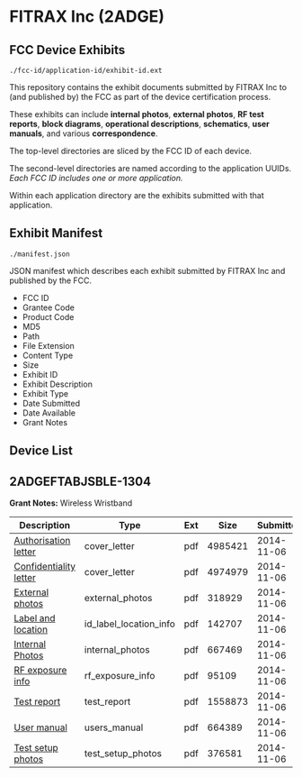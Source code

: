 # FITRAX Inc (2ADGE)
## FCC Device Exhibits

```
./fcc-id/application-id/exhibit-id.ext
```

This repository contains the exhibit documents submitted by FITRAX Inc to (and published by) the FCC as part of the device certification process.

These exhibits can include **internal photos**, **external photos**, **RF test reports**, **block diagrams**, **operational descriptions**, **schematics**, **user manuals**, and various **correspondence**.

The top-level directories are sliced by the FCC ID of each device.

The second-level directories are named according to the application UUIDs. *Each FCC ID includes one or more application.*

Within each application directory are the exhibits submitted with that application. 

## Exhibit Manifest

```
./manifest.json
```

JSON manifest which describes each exhibit submitted by FITRAX Inc and published by the FCC.

- FCC ID
- Grantee Code
- Product Code
- MD5
- Path
- File Extension
- Content Type
- Size
- Exhibit ID
- Exhibit Description
- Exhibit Type
- Date Submitted
- Date Available
- Grant Notes

## Device List
## 2ADGEFTABJSBLE-1304
**Grant Notes:** Wireless Wristband

| Description | Type | Ext | Size | Submitted | Available |
| ----------- | ---- | --- | ---- | --------- | --------- |
| [Authorisation letter](2ADGEFTABJSBLE-1304/d312486d60fe6ae052bdf7b1dfe14d25/2436871.pdf) | cover_letter | pdf | 4985421 | 2014-11-06 | 2014-11-06 |
| [Confidentiality letter](2ADGEFTABJSBLE-1304/d312486d60fe6ae052bdf7b1dfe14d25/2436872.pdf) | cover_letter | pdf | 4974979 | 2014-11-06 | 2014-11-06 |
| [External photos](2ADGEFTABJSBLE-1304/d312486d60fe6ae052bdf7b1dfe14d25/2436860.pdf) | external_photos | pdf | 318929 | 2014-11-06 | 2014-11-06 |
| [Label and location](2ADGEFTABJSBLE-1304/d312486d60fe6ae052bdf7b1dfe14d25/2436859.pdf) | id_label_location_info | pdf | 142707 | 2014-11-06 | 2014-11-06 |
| [Internal Photos](2ADGEFTABJSBLE-1304/d312486d60fe6ae052bdf7b1dfe14d25/2436867.pdf) | internal_photos | pdf | 667469 | 2014-11-06 | 2014-11-06 |
| [RF exposure info](2ADGEFTABJSBLE-1304/d312486d60fe6ae052bdf7b1dfe14d25/2436869.pdf) | rf_exposure_info | pdf | 95109 | 2014-11-06 | 2014-11-06 |
| [Test report](2ADGEFTABJSBLE-1304/d312486d60fe6ae052bdf7b1dfe14d25/2436864.pdf) | test_report | pdf | 1558873 | 2014-11-06 | 2014-11-06 |
| [User manual](2ADGEFTABJSBLE-1304/d312486d60fe6ae052bdf7b1dfe14d25/2436866.pdf) | users_manual | pdf | 664389 | 2014-11-06 | 2014-11-06 |
| [Test setup photos](2ADGEFTABJSBLE-1304/d312486d60fe6ae052bdf7b1dfe14d25/2352968.pdf) | test_setup_photos | pdf | 376581 | 2014-11-06 | 2014-11-06 |
